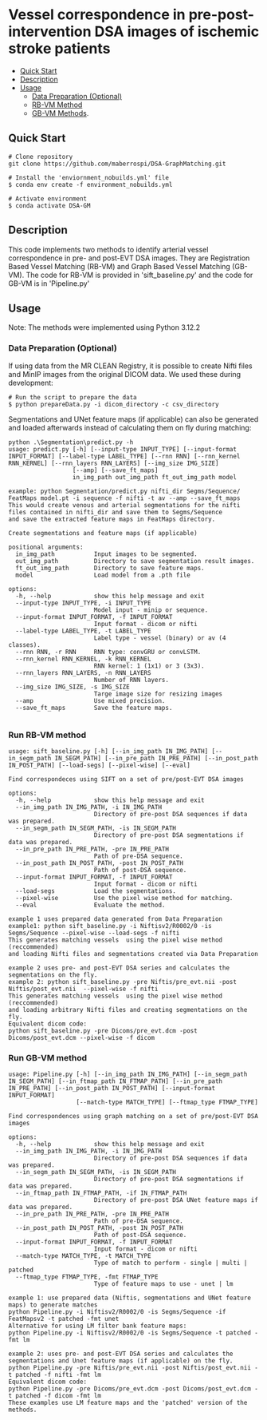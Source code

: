 # Vessel correspondence in pre-post-intervention DSA images of ischemic stroke patients

- [Quick Start](https://github.com/maberrospi/DSA-GraphMatching.git#quick-start)
- [Description](https://github.com/maberrospi/DSA-GraphMatching.git#description)
- [Usage](https://github.com/maberrospi/DSA-GraphMatching.git#usage)
  - [Data Preparation (Optional)](https://github.com/maberrospi/DSA-GraphMatching.git#data-preparation)
  - [RB-VM Method](https://github.com/maberrospi/DSA-GraphMatching.git#run-rb-vm-method)
  - [GB-VM Methods](https://github.com/maberrospi/DSA-GraphMatching.git#run-gb-vm-methods).

## Quick Start
```
# Clone repository
git clone https://github.com/maberrospi/DSA-GraphMatching.git

# Install the 'enviornment_nobuilds.yml' file
$ conda env create -f environment_nobuilds.yml

# Activate environment
$ conda activate DSA-GM
```

## Description
This code implements two methods to identify arterial vessel correspondence in pre- and post-EVT DSA images. 
They are Registration Based Vessel Matching (RB-VM) and Graph Based Vessel Matching (GB-VM).
The code for RB-VM is provided in 'sift_baseline.py' and the code for GB-VM is in 'Pipeline.py'

## Usage
Note: The methods were implemented using Python 3.12.2

### Data Preparation (Optional)
If using data from the MR CLEAN Registry, it is possible to create Nifti files and MinIP images from the
original DICOM data. We used these during development:

```
# Run the script to prepare the data
$ python prepareData.py -i dicom_directory -c csv_directory
```

Segmentations and UNet feature maps (if applicable) can also be generated and loaded afterwards
instead of calculating them on fly during matching:

```
python .\Segmentation\predict.py -h
usage: predict.py [-h] [--input-type INPUT_TYPE] [--input-format INPUT_FORMAT] [--label-type LABEL_TYPE] [--rnn RNN] [--rnn_kernel RNN_KERNEL] [--rnn_layers RNN_LAYERS] [--img_size IMG_SIZE]
                  [--amp] [--save_ft_maps]
                  in_img_path out_img_path ft_out_img_path model

example: python Segmentation/predict.py nifti_dir Segms/Sequence/ FeatMaps model.pt -i sequence -f nifti -t av --amp --save_ft_maps
This would create venous and arterial segmentations for the nifti files contained in nifti_dir and save them to Segms/Sequence
and save the extracted feature maps in FeatMaps directory.

Create segmentations and feature maps (if applicable)

positional arguments:
  in_img_path           Input images to be segmented.
  out_img_path          Directory to save segmentation result images.
  ft_out_img_path       Directory to save feature maps.
  model                 Load model from a .pth file

options:
  -h, --help            show this help message and exit
  --input-type INPUT_TYPE, -i INPUT_TYPE
                        Model input - minip or sequence.
  --input-format INPUT_FORMAT, -f INPUT_FORMAT
                        Input format - dicom or nifti
  --label-type LABEL_TYPE, -t LABEL_TYPE
                        Label type - vessel (binary) or av (4 classes).
  --rnn RNN, -r RNN     RNN type: convGRU or convLSTM.
  --rnn_kernel RNN_KERNEL, -k RNN_KERNEL
                        RNN kernel: 1 (1x1) or 3 (3x3).
  --rnn_layers RNN_LAYERS, -n RNN_LAYERS
                        Number of RNN layers.
  --img_size IMG_SIZE, -s IMG_SIZE
                        Targe image size for resizing images
  --amp                 Use mixed precision.
  --save_ft_maps        Save the feature maps.


```


### Run RB-VM method
```
usage: sift_baseline.py [-h] [--in_img_path IN_IMG_PATH] [--in_segm_path IN_SEGM_PATH] [--in_pre_path IN_PRE_PATH] [--in_post_path IN_POST_PATH] [--load-segs] [--pixel-wise] [--eval]

Find correspondeces using SIFT on a set of pre/post-EVT DSA images

options:
  -h, --help            show this help message and exit
  --in_img_path IN_IMG_PATH, -i IN_IMG_PATH
                        Directory of pre-post DSA sequences if data was prepared.
  --in_segm_path IN_SEGM_PATH, -is IN_SEGM_PATH
                        Directory of pre-post DSA segmentations if data was prepared.
  --in_pre_path IN_PRE_PATH, -pre IN_PRE_PATH
                        Path of pre-DSA sequence.
  --in_post_path IN_POST_PATH, -post IN_POST_PATH
                        Path of post-DSA sequence.
  --input-format INPUT_FORMAT, -f INPUT_FORMAT
                        Input format - dicom or nifti
  --load-segs           Load the segmentations.
  --pixel-wise          Use the pixel wise method for matching.
  --eval                Evaluate the method.

example 1 uses prepared data generated from Data Preparation
example1: python sift_baseline.py -i Niftisv2/R0002/0 -is Segms/Sequence --pixel-wise --load-segs -f nifti
This generates matching vessels  using the pixel wise method (reccommended)
and loading Nifti files and segmentations created via Data Preparation

example 2 uses pre- and post-EVT DSA series and calculates the segmentations on the fly.
example 2: python sift_baseline.py -pre Niftis/pre_evt.nii -post Niftis/post_evt.nii  --pixel-wise -f nifti
This generates matching vessels  using the pixel wise method (reccommended)
and loading arbitrary Nifti files and creating segmentations on the fly.
Equivalent dicom code:
python sift_baseline.py -pre Dicoms/pre_evt.dcm -post Dicoms/post_evt.dcm --pixel-wise -f dicom

```

### Run GB-VM method
```
usage: Pipeline.py [-h] [--in_img_path IN_IMG_PATH] [--in_segm_path IN_SEGM_PATH] [--in_ftmap_path IN_FTMAP_PATH] [--in_pre_path IN_PRE_PATH] [--in_post_path IN_POST_PATH] [--input-format INPUT_FORMAT]
                   [--match-type MATCH_TYPE] [--ftmap_type FTMAP_TYPE]

Find correspondences using graph matching on a set of pre/post-EVT DSA images

options:
  -h, --help            show this help message and exit
  --in_img_path IN_IMG_PATH, -i IN_IMG_PATH
                        Directory of pre-post DSA sequences if data was prepared.
  --in_segm_path IN_SEGM_PATH, -is IN_SEGM_PATH
                        Directory of pre-post DSA segmentations if data was prepared.
  --in_ftmap_path IN_FTMAP_PATH, -if IN_FTMAP_PATH
                        Directory of pre-post DSA UNet feature maps if data was prepared.
  --in_pre_path IN_PRE_PATH, -pre IN_PRE_PATH
                        Path of pre-DSA sequence.
  --in_post_path IN_POST_PATH, -post IN_POST_PATH
                        Path of post-DSA sequence.
  --input-format INPUT_FORMAT, -f INPUT_FORMAT
                        Input format - dicom or nifti
  --match-type MATCH_TYPE, -t MATCH_TYPE
                        Type of match to perform - single | multi | patched
  --ftmap_type FTMAP_TYPE, -fmt FTMAP_TYPE
                        Type of feature maps to use - unet | lm

example 1: use prepared data (Niftis, segmentations and UNet feature maps) to generate matches
python Pipeline.py -i Niftisv2/R0002/0 -is Segms/Sequence -if FeatMapsv2 -t patched -fmt unet
Alternative for using LM filter bank feature maps:
python Pipeline.py -i Niftisv2/R0002/0 -is Segms/Sequence -t patched -fmt lm

example 2: uses pre- and post-EVT DSA series and calculates the segmentations and Unet feature maps (if applicable) on the fly.
python Pipeline.py -pre Niftis/pre_evt.nii -post Niftis/post_evt.nii -t patched -f nifti -fmt lm
Equivalent dicom code:
python Pipeline.py -pre Dicoms/pre_evt.dcm -post Dicoms/post_evt.dcm -t patched -f dicom -fmt lm
These examples use LM feature maps and the 'patched' version of the methods.

```
